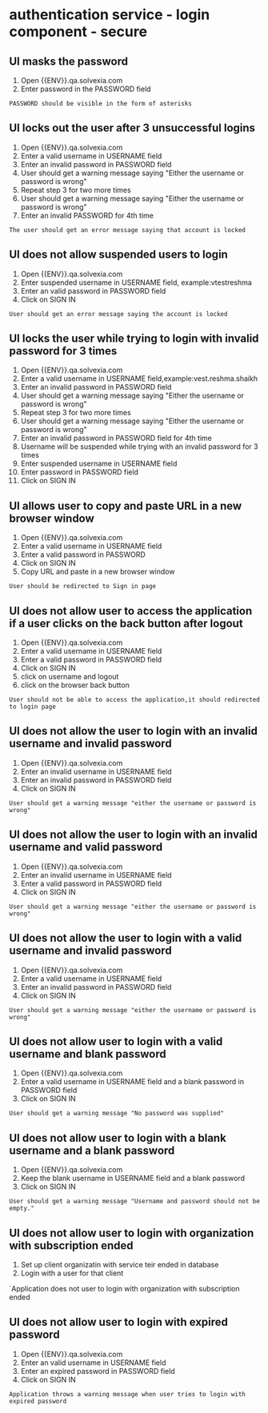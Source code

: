 # authentication service - login component - secure

## UI masks the password 

1. Open {{ENV}}.qa.solvexia.com
2. Enter password in the PASSWORD field

`PASSWORD should be visible in the form of asterisks`

## UI locks out the user after 3 unsuccessful logins

1. Open {{ENV}}.qa.solvexia.com
2. Enter a valid username in USERNAME field
3. Enter an invalid password in PASSWORD field
4. User should get a warning message saying "Either the username or password is wrong"
5. Repeat step 3 for two more times 
6. User should get a warning message saying "Either the username or password is wrong"
7. Enter an invalid PASSWORD for 4th time 

`The user should get an error message saying that account is locked`

## UI does not allow suspended users to login

1. Open {{ENV}}.qa.solvexia.com 
2. Enter suspended username in USERNAME field, example:vtestreshma
3. Enter an valid password in PASSWORD field
4. Click on SIGN IN

`User should get an error message saying the account is locked ` 

## UI locks the user while trying to login with invalid password for 3 times

1. Open {{ENV}}.qa.solvexia.com 
2. Enter a valid username in USERNAME field,example:vest.reshma.shaikh
3. Enter an invalid password in PASSWORD field
4. User should get a warning message saying "Either the username or password is wrong"
5. Repeat step 3 for two more times 
6. User should get a warning message saying "Either the username or password is wrong"
7. Enter an invalid password in PASSWORD field for 4th time 
8. Username will be suspended while trying with an invalid password for 3 times
9. Enter suspended username in USERNAME field
10. Enter password in PASSWORD field
11. Click on SIGN IN

## UI allows user to copy and paste URL in a new browser window

1. Open {{ENV}}.qa.solvexia.com 
2. Enter a valid username in USERNAME field
3. Enter a valid password in PASSWORD
4. Click on SIGN IN
5. Copy URL and paste in a new browser window

`User should be redirected to Sign in page`

## UI does not allow user to access the application if a user clicks on the back button after logout 

1. Open {{ENV}}.qa.solvexia.com 
2. Enter a valid username in USERNAME field
3. Enter a valid password in PASSWORD field
4. Click on SIGN IN
5. click on username and logout 
6. click on the browser back button

`User should not be able to access the application,it should redirected to login page`

## UI does not allow the user to login with an  invalid username and invalid password 

1. Open {{ENV}}.qa.solvexia.com 
2. Enter an invalid username in USERNAME field
3. Enter an invalid password in PASSWORD field
4. Click on SIGN IN

`User should get a warning message "either the username or password is wrong" `

## UI does not allow the user to login with an invalid username and valid password

1. Open {{ENV}}.qa.solvexia.com 
2. Enter an invalid username in USERNAME field
3. Enter a valid password in PASSWORD field
4. Click on SIGN IN

`User should get a warning message "either the username or password is wrong" `

## UI does not allow the user to login with a valid username and invalid password

1. Open {{ENV}}.qa.solvexia.com 
2. Enter a valid username in USERNAME field
3. Enter an invalid password in PASSWORD field
4. Click on SIGN IN

`User should get a warning message "either the username or password is wrong" `

## UI does not allow user to login with a valid username and blank password

1. Open {{ENV}}.qa.solvexia.com 
2. Enter a valid username in USERNAME field and a blank password in PASSWORD field
3. Click on SIGN IN

`User should get a warning message "No password was supplied" `

## UI does not allow user to login with a blank username and a blank password

1. Open {{ENV}}.qa.solvexia.com 
2. Keep the blank username in USERNAME field  and a blank password
3. Click on SIGN IN

`User should get a warning message "Username and password should not be empty." `

## UI does not allow user to login with organization with subscription ended

1. Set up client organizatin with service teir ended in database
2. Login with a user for that client

`Application does not user to login with organization with subscription ended

## UI does not allow user to login with expired password

1. Open {{ENV}}.qa.solvexia.com 
2. Enter an valid username in USERNAME field
3. Enter an expired password in PASSWORD field
4. Click on SIGN IN

`Application throws a warning message when user tries to login with expired password`

